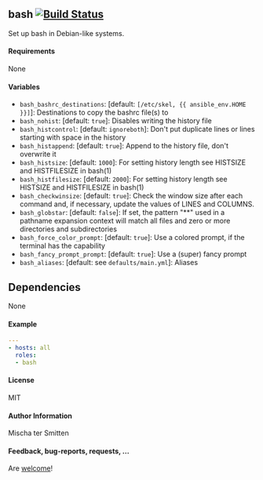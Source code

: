 ## bash [![Build Status](https://travis-ci.org/Oefenweb/ansible-bash.svg?branch=master)](https://travis-ci.org/Oefenweb/ansible-bash)

Set up bash in Debian-like systems.

#### Requirements

None

#### Variables

* `bash_bashrc_destinations`: [default: `[/etc/skel, {{ ansible_env.HOME }}]`]: Destinations to copy the bashrc file(s) to
* `bash_nohist`: [default: `true`]: Disables writing the history file
* `bash_histcontrol`: [default: `ignoreboth`]: Don't put duplicate lines or lines starting with space in the history
* `bash_histappend`: [default: `true`]: Append to the history file, don't overwrite it
* `bash_histsize`: [default: `1000`]: For setting history length see HISTSIZE and HISTFILESIZE in bash(1)
* `bash_histfilesize`: [default: `2000`]: For setting history length see HISTSIZE and HISTFILESIZE in bash(1)
* `bash_checkwinsize`: [default: `true`]: Check the window size after each command and, if necessary, update the values of LINES and COLUMNS.
* `bash_globstar`: [default: `false`]: If set, the pattern "**" used in a pathname expansion context will match all files and zero or more directories and subdirectories
* `bash_force_color_prompt`: [default: `true`]: Use a colored prompt, if the terminal has the capability
* `bash_fancy_prompt_prompt`: [default: `true`]: Use a (super) fancy prompt
* `bash_aliases`: [default: see `defaults/main.yml`]: Aliases

## Dependencies

None

#### Example

```yaml
---
- hosts: all
  roles:
  - bash
```

#### License

MIT

#### Author Information

Mischa ter Smitten

#### Feedback, bug-reports, requests, ...

Are [welcome](https://github.com/Oefenweb/ansible-bash/issues)!
